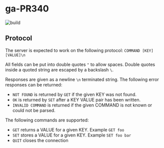# ga-PR340

![build](https://ci.appveyor.com/api/projects/status/github/arnecls/ga-PR340?branch=master&svg=true)


## Protocol

The server is expected to work on the following protocol:
`COMMAND [KEY] [VALUE]\n`

All fields can be put into double quotes `"` to allow spaces.
Double quotes inside a quoted string are escaped by a backslash `\`.

Responses are given as a newline `\n` terminated string.
The following error responses can be returned:

- `NOT FOUND` is returned by `GET` if the given KEY was not found.
- `OK` is returned by `SET` after a KEY VALUE pair has been written.
- `INVALID COMMAND` is returned if the given COMMAND is not known or could not be parsed.

The following commands are supported:

- `GET` returns a VALUE for a given KEY. Example `GET foo`
- `SET` stores a VALUE for a given KEY. Example `SET foo bar`
- `QUIT` closes the connection
